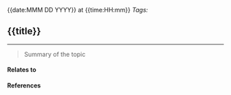 {{date:MMM DD YYYY}} at {{time:HH:mm}}
_Tags:_
## {{title}}
---
>Summary of the topic
>

#### Relates to

#### References
